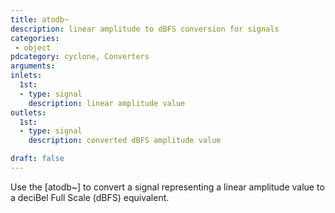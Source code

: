 ```yaml
---
title: atodb~
description: linear amplitude to dBFS conversion for signals
categories:
 - object
pdcategory: cyclone, Converters
arguments:
inlets:
  1st:
  - type: signal
    description: linear amplitude value
outlets:
  1st:
  - type: signal
    description: converted dBFS amplitude value

draft: false
---
```


Use the [atodb~] to convert a signal representing a linear amplitude value to a deciBel Full Scale (dBFS) equivalent.

